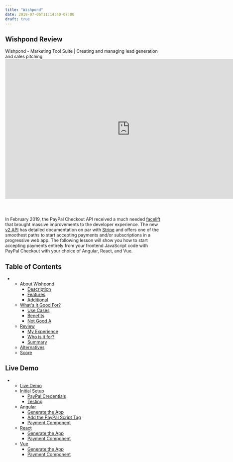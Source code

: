 ```yaml
---
title: "Wishpond"
date: 2019-07-06T11:14:40-07:00
draft: true
---
```


<article itemscope itemtype="http://schema.org/Article">
                    <meta itemprop="datePublished" content="2019-06-23 06:44:00 -0700 -0700" />
                    <meta itemprop="dateModified" content="2019-06-23 06:44:00 -0700 -0700" />
                    <meta itemprop="image" content="img/featured.png" />
                    <meta itemprop="publisher" content="softwarelore.com" />
<div class="title-box border-bottom">
                      <h1 itemprop="name headline" id="article-title" class="post-title">
                          Wishpond Review
                      </h1>
                      <span id="article-sub-title">Wishpond - Marketing Tool Suite | Creating and managing lead generation and sales pitching</span>
                    </div>
                    
                  
                  
<div class="content-main">

<section class="content-article" itemprop="articleBody">

<header>

<div class="post-video" >
<div class="vid" itemprop="video" itemscope itemtype="http://schema.org/VideoObject">
<iframe
width="800"
height="450"
src="https://www.youtube.com/embed/AtZGoueL4Vs"
frameborder="0"
allow="accelerometer; autoplay; encrypted-media; gyroscope; picture-in-picture"
allowfullscreen
></iframe>

<meta itemprop="embedUrl" content="https://www.youtube.com/embed/AtZGoueL4Vs" />
<meta itemprop="thumbnailUrl" content="" />
<meta itemprop="description" content="Accept PayPal Checkout payments with Angular, React, or Vue" />
<meta itemprop="uploadDate" content="2019-06-23 06:44:00 -0700 -0700" />
<meta itemprop="publisher" content="Fireship" />
</div>
</div>
</header>



<p>In February 2019, the PayPal Checkout API received a much needed <a href="https://medium.com/paypal-engineering/launch-v2-paypal-checkout-apis-45435398b987">facelift</a> that brought massive improvements to the developer experience. The new <a href="https://developer.paypal.com/docs/api/overview/">v2 API</a> has detailed documentation on par with <a href="/tags/stripe">Stripe</a> and offers one of the smoothest paths to start accepting payments and/or subscriptions in a progressive web app. The following lesson will show you how to start accepting payments entirely from your frontend JavaScript code with PayPal Checkout with your choice of Angular, React, and Vue.</p>




<!-- <div class="box box-green">
<div class="box-icon"><svg aria-hidden="true" data-prefix="far" data-icon="money-check-alt" role="img" xmlns="http://www.w3.org/2000/svg" viewBox="0 0 640 512" class="svgmoney-check-alt  "><path fill="currentColor" d="M608 32H32C14.33 32 0 46.33 0 64v384c0 17.67 14.33 32 32 32h576c17.67 0 32-14.33 32-32V64c0-17.67-14.33-32-32-32zm-16 400H48V80h544v352zM296 320h80c4.42 0 8-3.58 8-8v-32c0-4.42-3.58-8-8-8h-80c-4.42 0-8 3.58-8 8v32c0 4.42 3.58 8 8 8zm240-48h-80c-4.42 0-8 3.58-8 8v32c0 4.42 3.58 8 8 8h80c4.42 0 8-3.58 8-8v-32c0-4.42-3.58-8-8-8zm-240-32h240c4.42 0 8-3.58 8-8v-32c0-4.42-3.58-8-8-8H296c-4.42 0-8 3.58-8 8v32c0 4.42 3.58 8 8 8zm-161.28 17.72l42.19 11.44c4.19 1.14 7.09 4.55 7.09 8.3 0 4.8-4.5 8.7-10.06 8.7H147.6c-4.15 0-8.23-1.04-11.77-2.95-3.08-1.67-6.84-1.37-9.24 1.18l-12.07 12.73c-3.11 3.28-2.6 8.64 1.13 11.19 8.3 5.65 18.06 8.88 28.35 9.52V328c0 4.42 3.58 8 8 8h16c4.42 0 8-3.58 8-8v-10.25c22.18-1.1 40-18.57 40-40.3 0-18.17-12.62-34.28-30.72-39.17l-42.19-11.44c-4.19-1.14-7.09-4.55-7.09-8.3 0-4.8 4.5-8.7 10.06-8.7h26.34c4.15 0 8.23 1.04 11.77 2.95 3.08 1.66 6.84 1.37 9.24-1.18l12.07-12.73c3.11-3.28 2.6-8.64-1.13-11.19-8.3-5.65-18.06-8.88-28.35-9.52V168c0-4.42-3.58-8-8-8h-16c-4.42 0-8 3.58-8 8v10.25c-22.18 1.1-40 18.57-40 40.3 0 18.17 12.62 34.28 30.72 39.17z" ></path></svg></div>
<div class="box-content">
<p>If you&rsquo;re looking to implement a fullstack payment solution, check out the <a href="/courses/stripe">Stripe Payments Master Course</a>. Ironically, you can pay for it with PayPal if you prefer ??. Both PayPal and Stripe share similar APIs, so concepts from the course overlap both APIs.</p>

</div>

</div> -->

<h2>Table of Contents</h2>
<div id="table-of-contents" class="box">
<nav>
<ul>
<li class="first-list">
<ul class="flex-list">
<li class="inline-list"><a href="#about">About Wishpond</a>
<ul>
<li><a href="#description">Description</a></li>
<li><a href="#features">Features</a></li>
<li><a href="#additional">Additional</a></li>
</ul></li>
<li class="inline-list"><a href="#whatsgood">What's It Good For?</a>
<ul>
<li><a href="#usecases">Use Cases</a></li>
<li><a href="#benefits">Benefits</a></li>
<li><a href="#notgood">Not Good A</a></li>
</ul></li>
<li class="inline-list"><a href="#angular">Review</a>
<ul>
<li><a href="#generate-the-app">My Experience</a></li>
<li><a href="#add-the-paypal-script-tag">Who is it for?</a></li>
<li><a href="#payment-component">Summary</a></li>
</ul></li>
<li class="inline-list"><a href="#react">Alternatives</a></li>
<li class="inline-list"><a href="#vue">Score</a>
</nav>
</div>


<h2 id="live-demo">Live Demo</h2>




</section>


<aside class="toc"><nav id="TableOfContents">
<ul>
<li>
<ul>
<li><a href="#live-demo">Live Demo</a></li>
<li><a href="#initial-setup">Initial Setup</a>
<ul>
<li><a href="#paypal-credentials">PayPal Credentials</a></li>
<li><a href="#testing">Testing</a></li>
</ul></li>
<li><a href="#angular">Angular</a>
<ul>
<li><a href="#generate-the-app">Generate the App</a></li>
<li><a href="#add-the-paypal-script-tag">Add the PayPal Script Tag</a></li>
<li><a href="#payment-component">Payment Component</a></li>
</ul></li>
<li><a href="#react">React</a>
<ul>
<li><a href="#generate-the-app-1">Generate the App</a></li>
<li><a href="#payment-component-1">Payment Component</a></li>
</ul></li>
<li><a href="#vue">Vue</a>
<ul>
<li><a href="#generate-the-app-2">Generate the App</a></li>
<li><a href="#payment-component-2">Payment Component</a></li>
</ul></li>
</ul></li>
</ul>
 </nav></aside>
                      
 </div>
                  
</article>